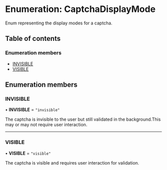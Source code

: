 # Enumeration: CaptchaDisplayMode

Enum representing the display modes for a captcha.

## Table of contents

### Enumeration members

- [INVISIBLE](CaptchaDisplayMode.md#invisible)
- [VISIBLE](CaptchaDisplayMode.md#visible)

## Enumeration members

### INVISIBLE

• **INVISIBLE** = `"invisible"`

The captcha is invisible to the user but still validated in the background.This may or may not require user interaction.

___

### VISIBLE

• **VISIBLE** = `"visible"`

The captcha is visible and requires user interaction for validation.
